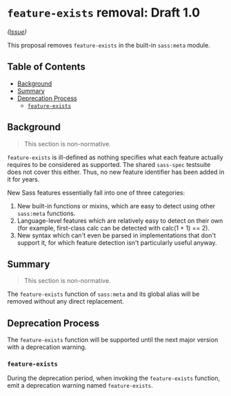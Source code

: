 # `feature-exists` removal: Draft 1.0

*([Issue](https://github.com/sass/sass/issues/3702))*

This proposal removes `feature-exists` in the built-in `sass:meta` module.

## Table of Contents

* [Background](#background)
* [Summary](#summary)
* [Deprecation Process](#deprecation-process)
  * [`feature-exists`](#feature-exists)

## Background

> This section is non-normative.

`feature-exists` is ill-defined as nothing specifies what each feature actually
requires to be considered as supported. The shared `sass-spec` testsuite does
not cover this either. Thus, no new feature identifier has been added in it
for years.

New Sass features essentially fall into one of three categories:

1. New built-in functions or mixins, which are easy to detect using other
   `sass:meta` functions.
2. Language-level features which are relatively easy to detect on their own
   (for example, first-class calc can be detected with calc(1 + 1) == 2).
3. New syntax which can't even be parsed in implementations that don't support
   it, for which feature detection isn't particularly useful anyway.

## Summary

> This section is non-normative.

The `feature-exists` function of `sass:meta` and its global alias will be
removed without any direct replacement.

## Deprecation Process

The `feature-exists` function will be supported until the next major version
with a deprecation warning.

### `feature-exists`

During the deprecation period, when invoking the `feature-exists` function,
emit a deprecation warning named `feature-exists`.
